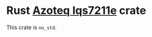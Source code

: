 # Rust [Azoteq Iqs7211e](https://www.google.com/search?client=safari&rls=en&q=Iqs7211e&ie=UTF-8&oe=UTF-8) crate

This crate is `no_std`.
